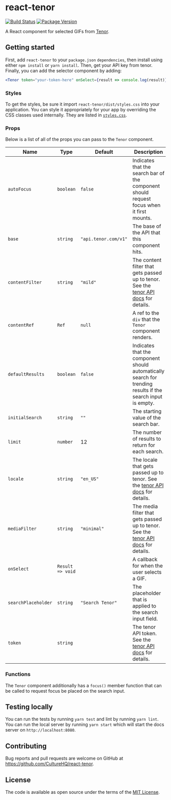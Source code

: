 # react-tenor

[![Build Status](https://github.com/CultureHQ/react-tenor/workflows/Main/badge.svg)](https://github.com/CultureHQ/react-tenor/actions)
[![Package Version](https://img.shields.io/npm/v/react-tenor.svg)](https://www.npmjs.com/package/react-tenor)

A React component for selected GIFs from [Tenor](https://tenor.com/gifapi).

## Getting started

First, add `react-tenor` to your `package.json` `dependencies`, then install using either `npm install` or `yarn install`. Then, get your API key from tenor. Finally, you can add the selector component by adding:

```jsx
<Tenor token="your-token-here" onSelect={result => console.log(result)} />
```

### Styles

To get the styles, be sure it import `react-tenor/dist/styles.css` into your application. You can style it appropriately for your app by overriding the CSS classes used internally. They are listed in [`styles.css`](src/styles.css).

### Props

Below is a list of all of the props you can pass to the `Tenor` component.

| Name                | Type             | Default              | Description                                                                                                                                  |
| ------------------- | ---------------- | -------------------- | -------------------------------------------------------------------------------------------------------------------------------------------- |
| `autoFocus`         | `boolean`        | `false`              | Indicates that the search bar of the component should request focus when it first mounts.                                                    |
| `base`              | `string`         | `"api.tenor.com/v1"` | The base of the API that this component hits.                                                                                                |
| `contentFilter`     | `string`         | `"mild"`             | The content filter that gets passed up to tenor. See the [tenor API docs](https://tenor.com/gifapi/documentation#contentfilter) for details. |
| `contentRef`        | `Ref`            | `null`               | A ref to the `div` that the `Tenor` component renders.                                                                                       |
| `defaultResults`    | `boolean`        | `false`              | Indicates that the component should automatically search for trending results if the search input is empty.                                  |
| `initialSearch`     | `string`         | `""`                 | The starting value of the search bar.                                                                                                        |
| `limit`             | `number`         | 12                   | The number of results to return for each search.                                                                                             |
| `locale`            | `string`         | `"en_US"`            | The locale that gets passed up to tenor. See the [tenor API docs](https://tenor.com/gifapi/documentation) for details.                       |
| `mediaFilter`       | `string`         | `"minimal"`          | The media filter that gets passed up to tenor. See the [tenor API docs](https://tenor.com/gifapi/documentation) for details.                 |
| `onSelect`          | `Result => void` |                      | A callback for when the user selects a GIF.                                                                                                  |
| `searchPlaceholder` | `string`         | `"Search Tenor"`     | The placeholder that is applied to the search input field.                                                                                   |
| `token`             | `string`         |                      | The tenor API token. See the [tenor API docs](https://tenor.com/gifapi/documentation) for details.                                           |

### Functions

The `Tenor` component additionally has a `focus()` member function that can be called to request focus be placed on the search input.

## Testing locally

You can run the tests by running `yarn test` and lint by running `yarn lint`. You can run the local server by running `yarn start` which will start the docs server on `http://localhost:8080`.

## Contributing

Bug reports and pull requests are welcome on GitHub at https://github.com/CultureHQ/react-tenor.

## License

The code is available as open source under the terms of the [MIT License](https://opensource.org/licenses/MIT).
